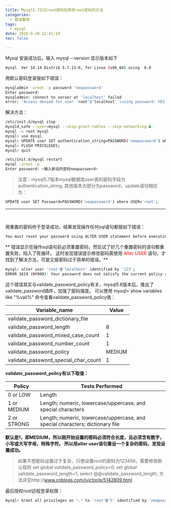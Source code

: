 ```yaml
---
title: Mysql5.7忘记root密码及修改root密码的方法
categories:
  - 错误集锦
tags:
  - mysql
date: 2016-9-20 22:41:19
toc: false

---
```


Mysql 安装成功后，输入 mysql --version 显示版本如下
```bash
mysql  Ver 14.14 Distrib 5.7.13-6, for Linux (x86_64) using  6.0
```

用默认密码登录报如下错误：
```bash	
mysqladmin -uroot -p password 'newpassword'
Enter password:
mysqladmin: connect to server at 'localhost' failed
error: 'Access denied for user 'root'@'localhost' (using password: YES)'
```

解决方法：
```bash
/etc/init.d/mysql stop
mysqld_safe --user=mysql --skip-grant-tables --skip-networking &
mysql -u root mysql
mysql> use mysql
mysql> UPDATE user SET authentication_string=PASSWORD('newpassword') where USER='root';
mysql> FLUSH PRIVILEGES;
mysql> quit

/etc/init.d/mysql restart
mysql -uroot -p
Enter password: <输入新设的密码newpassword>
```

<!-- more -->

> 注意：mysql5.7版本mysql数据库user表的密码字段为authentication_string, 其他版本大部分为password，update语句相应为：
```bash
UPDATE user SET Password=PASSWORD('newpassword') where USER='root';
```

---

<br/>

用重置的密码终于登录成功，结果发现操作任何sql语句都报如下错误：
```bash
You must reset your password using ALTER USER statement before executing this statement.
```

** 错误显示在操作sql语句前必须重置密码，然后试了好几个重置密码的语句都重置失败，陷入了死循环。
这时发现错误提示修改密码需使用 <font style="color:red">Alter USER </font>语句，才找到了解决方法，可是又报密码过于简单的错误。**

```bash
mysql> alter user 'root'@'localhost' identified by '123'; 
ERROR 1819 (HY000): Your password does not satisfy the current policy requirements
```

这个错误其实与validate_password_policy有关，mysql5.6版本后，推出了validate_password插件，加强了密码强度。
可以使用 mysql> show variables like "%vali%" 命令查看validate_password_policy值：

Variable_name | Value
---|---
validate_password_dictionary_file | 
validate_password_length | 8
validate_password_mixed_case_count | 1
validate_password_number_count | 1
validate_password_policy | MEDIUM
validate_password_special_char_count | 1

**validate_password_policy有以下取值：**

Policy | Tests Performed
---|---
0 or LOW | 	Length
1 or MEDIUM | Length; numeric, lowercase/uppercase, and special characters
2 or STRONG | Length; numeric, lowercase/uppercase, and special characters; dictionary file

**默认是1，即MEDIUM，所以刚开始设置的密码必须符合长度，且必须含有数字，小写或大写字母，特殊字符。
所以用alter user语句重设一个复杂的密码，发现设置成功。**

> 如果不想密码设置过于复杂，只想设置root的密码为123456，需要修改默认规则
set global validate_password_policy=0;
set global validate_password_length=1;
select @@validate_password_length;
方法详见http://www.cnblogs.com/ivictor/p/5142809.html


最后授权root远程登录权限：
```bash
mysql> Grant all privileges on *.* to 'root'@'%' identified by 'newpassword' with grant option;
```
